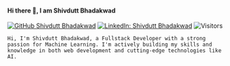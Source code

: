 #### Hi there 👋, I am Shivdutt Bhadakwad 
[![GitHub Shivdutt Bhadakwad](https://img.shields.io/github/followers/shivdutt-B?label=Follow%20Me&style=social&color=8144e5)](https://github.com/shivdutt-B)
[![LinkedIn: Shivdutt Bhadakwad](https://img.shields.io/badge/LinkedIn%20Profile-Shivdutt%20Bhadakwad-blue?style=flat&logo=linkedin&logoColor=white&link=https://www.linkedin.com/in/shivdutt-bhadakwad-07a462280/)](https://www.linkedin.com/in/shivdutt-bhadakwad-07a462280/)
![Visitors](https://komarev.com/ghpvc/?username=shivdutt-B&style=flat&color=green)
<!-- [![My Website](https://img.shields.io/badge/Visit%20My%20Website-Website-purple?style=flat&logo=internet-explorer&logoColor=white&link=https://shivdutt.netlify.app/)](https://shivdutt.netlify.app/) -->
  
`Hi, I'm Shivdutt Bhadakwad, a Fullstack Developer with a strong passion for Machine Learning. I'm actively building my skills and knowledge in both web development and cutting-edge technologies like AI.`
